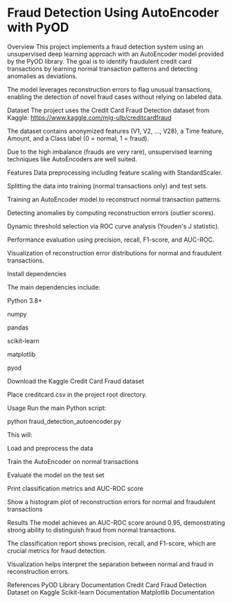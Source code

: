 # Fraud Detection Using AutoEncoder with PyOD
Overview
This project implements a fraud detection system using an unsupervised deep learning approach with an AutoEncoder model provided by the PyOD library. The goal is to identify fraudulent credit card transactions by learning normal transaction patterns and detecting anomalies as deviations.

The model leverages reconstruction errors to flag unusual transactions, enabling the detection of novel fraud cases without relying on labeled data.

Dataset
The project uses the Credit Card Fraud Detection dataset from Kaggle:
https://www.kaggle.com/mlg-ulb/creditcardfraud

The dataset contains anonymized features (V1, V2, ..., V28), a Time feature, Amount, and a Class label (0 = normal, 1 = fraud).

Due to the high imbalance (frauds are very rare), unsupervised learning techniques like AutoEncoders are well suited.

Features
Data preprocessing including feature scaling with StandardScaler.

Splitting the data into training (normal transactions only) and test sets.

Training an AutoEncoder model to reconstruct normal transaction patterns.

Detecting anomalies by computing reconstruction errors (outlier scores).

Dynamic threshold selection via ROC curve analysis (Youden's J statistic).

Performance evaluation using precision, recall, F1-score, and AUC-ROC.

Visualization of reconstruction error distributions for normal and fraudulent transactions.

Install dependencies

The main dependencies include:

Python 3.8+

numpy

pandas

scikit-learn

matplotlib

pyod

Download the Kaggle Credit Card Fraud dataset

Place creditcard.csv in the project root directory.

Usage
Run the main Python script:

python fraud_detection_autoencoder.py

This will:

Load and preprocess the data

Train the AutoEncoder on normal transactions

Evaluate the model on the test set

Print classification metrics and AUC-ROC score

Show a histogram plot of reconstruction errors for normal and fraudulent transactions

Results
The model achieves an AUC-ROC score around 0.95, demonstrating strong ability to distinguish fraud from normal transactions.

The classification report shows precision, recall, and F1-score, which are crucial metrics for fraud detection.

Visualization helps interpret the separation between normal and fraud in reconstruction errors.

References
PyOD Library Documentation
Credit Card Fraud Detection Dataset on Kaggle
Scikit-learn Documentation
Matplotlib Documentation

